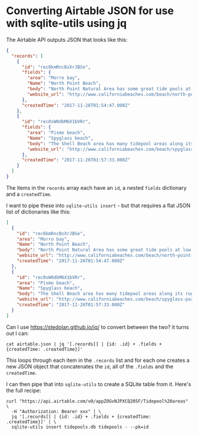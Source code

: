 # Converting Airtable JSON for use with sqlite-utils using jq

The Airtable API outputs JSON that looks like this:

```json
{
  "records": [
    {
      "id": "rec0kmRncBsXrJBSe",
      "fields": {
        "area": "Morro bay",
        "Name": "North Point Beach",
        "body": "North Point Natural Area has some great tide pools at low tide. They are located north of Morro Strand State Beach between the towns of Morro Bay and Cayucos.",
        "website_url": "http://www.californiabeaches.com/beach/north-point-beach/"
      },
      "createdTime": "2017-11-26T01:54:47.000Z"
    },
    {
      "id": "rec0sW0dbM6X1bVRr",
      "fields": {
        "area": "Pismo beach",
        "Name": "Spyglass beach",
        "body": "The Shell Beach area has many tidepool areas along its rugged shoreline. Head to just about any of the beaches here at low tide and you’ll find excellent tide pools. Our favorite access point for tide pools is the one at Spyglass Park.",
        "website_url": "http://www.californiabeaches.com/beach/spyglass-park/"
      },
      "createdTime": "2017-11-26T01:57:33.000Z"
    }
  ]
}
```
The items in the `records` array each have an `id`, a nested `fields` dictionary and a `createdTime`.

I want to pipe these into `sqlite-utils insert` - but that requires a flat JSON list of dictionaries like this:

```json
[
  {
    "id": "rec0kmRncBsXrJBSe",
    "area": "Morro bay",
    "Name": "North Point Beach",
    "body": "North Point Natural Area has some great tide pools at low tide. They are located north of Morro Strand State Beach between the towns of Morro Bay and Cayucos.",
    "website_url": "http://www.californiabeaches.com/beach/north-point-beach/",
    "createdTime": "2017-11-26T01:54:47.000Z"
  },
  {
    "id": "rec0sW0dbM6X1bVRr",
    "area": "Pismo beach",
    "Name": "Spyglass beach",
    "body": "The Shell Beach area has many tidepool areas along its rugged shoreline. Head to just about any of the beaches here at low tide and you’ll find excellent tide pools. Our favorite access point for tide pools is the one at Spyglass Park.",
    "website_url": "http://www.californiabeaches.com/beach/spyglass-park/",
    "createdTime": "2017-11-26T01:57:33.000Z"
  }
]
```
Can I use https://stedolan.github.io/jq/ to convert between the two? it turns out I can:

    cat airtable.json | jq '[.records[] | {id: .id} + .fields + {createdTime: .createdTime}]'

This loops through each item in the `.records` list and for each one creates a new JSON object that concatenates the `id`, all of the `.fields` and the `createdTime`.

I can then pipe that into `sqlite-utils` to create a SQLite table from it. Here's the full recipe:

    curl "https://api.airtable.com/v0/appZOGvNJPXCQ205F/Tidepool%20areas" \
      -H "Authorization: Bearer xxx" | \
      jq '[.records[] | {id: .id} + .fields + {createdTime: .createdTime}]' | \
      sqlite-utils insert tidepools.db tidepools - --pk=id
